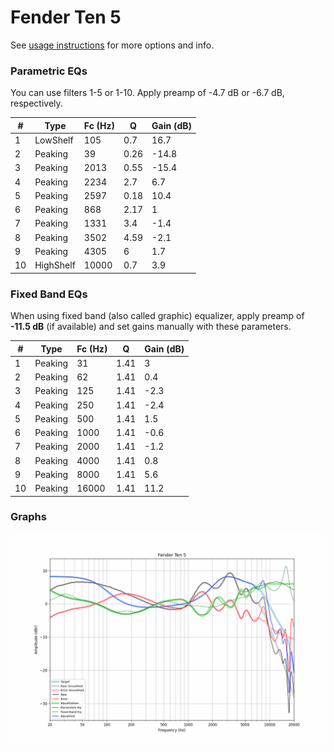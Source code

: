 # Fender Ten 5
See [usage instructions](https://github.com/jaakkopasanen/AutoEq#usage) for more options and info.

### Parametric EQs
You can use filters 1-5 or 1-10. Apply preamp of -4.7 dB or -6.7 dB, respectively.

|   # | Type      |   Fc (Hz) |    Q |   Gain (dB) |
|-----|-----------|-----------|------|-------------|
|   1 | LowShelf  |       105 | 0.7  |        16.7 |
|   2 | Peaking   |        39 | 0.26 |       -14.8 |
|   3 | Peaking   |      2013 | 0.55 |       -15.4 |
|   4 | Peaking   |      2234 | 2.7  |         6.7 |
|   5 | Peaking   |      2597 | 0.18 |        10.4 |
|   6 | Peaking   |       868 | 2.17 |         1   |
|   7 | Peaking   |      1331 | 3.4  |        -1.4 |
|   8 | Peaking   |      3502 | 4.59 |        -2.1 |
|   9 | Peaking   |      4305 | 6    |         1.7 |
|  10 | HighShelf |     10000 | 0.7  |         3.9 |

### Fixed Band EQs
When using fixed band (also called graphic) equalizer, apply preamp of **-11.5 dB** (if available) and set gains manually with these parameters.

|   # | Type    |   Fc (Hz) |    Q |   Gain (dB) |
|-----|---------|-----------|------|-------------|
|   1 | Peaking |        31 | 1.41 |         3   |
|   2 | Peaking |        62 | 1.41 |         0.4 |
|   3 | Peaking |       125 | 1.41 |        -2.3 |
|   4 | Peaking |       250 | 1.41 |        -2.4 |
|   5 | Peaking |       500 | 1.41 |         1.5 |
|   6 | Peaking |      1000 | 1.41 |        -0.6 |
|   7 | Peaking |      2000 | 1.41 |        -1.2 |
|   8 | Peaking |      4000 | 1.41 |         0.8 |
|   9 | Peaking |      8000 | 1.41 |         5.6 |
|  10 | Peaking |     16000 | 1.41 |        11.2 |

### Graphs
![](./Fender%20Ten%205.png)
